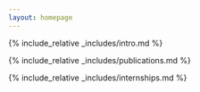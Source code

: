 ```yaml
---
layout: homepage
---
```


{% include_relative _includes/intro.md %}

{% include_relative _includes/publications.md %}

{% include_relative _includes/internships.md %}
